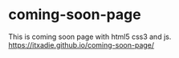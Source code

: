 # coming-soon-page
This is coming soon page with html5 css3 and js.
https://itxadie.github.io/coming-soon-page/

